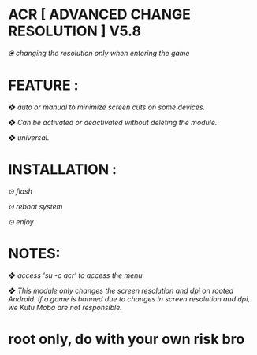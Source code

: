 # ACR [ ADVANCED CHANGE RESOLUTION ] V5.8

*⦿ changing the resolution only when entering the game*


# FEATURE :

*❖ auto or manual to minimize screen cuts on some devices.*

*❖ Can be activated or deactivated without deleting the module.*

*❖ universal.*


# INSTALLATION :

*⊙ flash*

*⊙ reboot system*

*⊙ enjoy*

# NOTES: 
*❖ access 'su -c acr' to access the menu*

*❖ This module only changes the screen resolution and dpi on rooted Android. If a game is banned due to changes in screen resolution and dpi, we Kutu Moba are not responsible.*


# root only, do with your own risk bro
